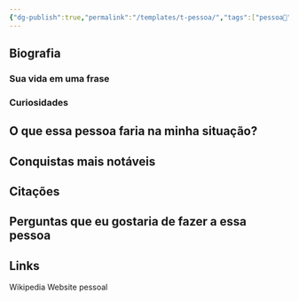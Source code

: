 ```yaml
---
{"dg-publish":true,"permalink":"/templates/t-pessoa/","tags":["pessoa👤"],"updated":"2024-02-28T01:09:13.590-03:00"}
---
```



## Biografia

### Sua vida em uma frase


### Curiosidades

## O que essa pessoa faria na minha situação?


## Conquistas mais notáveis


## Citações


## Perguntas que eu gostaria de fazer a essa pessoa


## Links
Wikipedia
Website pessoal
